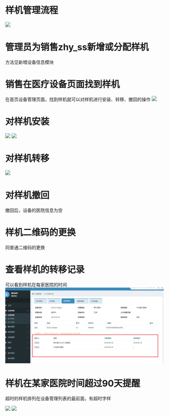 # 样机管理流程
![](/assets/未命名1526615599.png)
# 管理员为销售zhy_ss新增或分配样机
方法见新增设备信息模块
# 销售在医疗设备页面找到样机
在首页设备管理页面，找到样机就可以对样机进行安装、转移、撤回的操作
![](/assets/微信图片_20180518113042.jpg)

# 对样机安装
![](/assets/微信图片_20180518114959.jpg)
![](/assets/微信图片_20180518115043.jpg)
# 对样机转移
![](/assets/微信图片_20180518115126.jpg)
# 对样机撤回
撤回后，设备的医院信息为空
# 样机二维码的更换
同普通二维码的更换
# 查看样机的转移记录
可以看到样机在每家医院的时间
![](/assets/未命名1526630150.png)
# 样机在某家医院时间超过90天提醒
超时的样机排列在设备管理列表的最前面，有超时字样

![](/assets/未命名1530067506.png)
![](/assets/未命名1530067650.png)